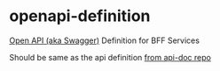 # openapi-definition

[Open API (aka Swagger)](https://swagger.io/) Definition for BFF Services

Should be same as the api definition [from api-doc repo](https://git.teko.vn/digilife/tools/api-doc)